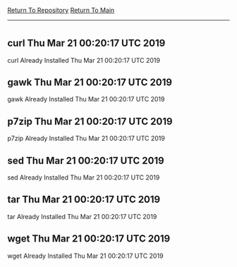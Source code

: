 [Return To Repository](https://github.com/deathbybandaid/piholeparser/)
[Return To Main](https://github.com/deathbybandaid/piholeparser/blob/master/RecentRunLogs/Mainlog.md)
____________________________________
# 
## curl Thu Mar 21 00:20:17 UTC 2019
curl Already Installed Thu Mar 21 00:20:17 UTC 2019
## gawk Thu Mar 21 00:20:17 UTC 2019
gawk Already Installed Thu Mar 21 00:20:17 UTC 2019
## p7zip Thu Mar 21 00:20:17 UTC 2019
p7zip Already Installed Thu Mar 21 00:20:17 UTC 2019
## sed Thu Mar 21 00:20:17 UTC 2019
sed Already Installed Thu Mar 21 00:20:17 UTC 2019
## tar Thu Mar 21 00:20:17 UTC 2019
tar Already Installed Thu Mar 21 00:20:17 UTC 2019
## wget Thu Mar 21 00:20:17 UTC 2019
wget Already Installed Thu Mar 21 00:20:17 UTC 2019
